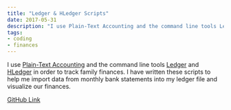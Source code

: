 ```yaml
---
title: "Ledger & HLedger Scripts"
date: 2017-05-31
description: "I use Plain-Text Accounting and the command line tools Ledger and HLedger in order to track family finances.  I have written these scripts to help me import data from monthly bank statements into my ledger file and visualize our finances."
tags:
- coding
- finances
---
```


I use [Plain-Text Accounting](https://plaintextaccounting.org/) and the command line tools [Ledger](https://www.ledger-cli.org/) and [HLedger](https://hledger.org/) in order to track family finances.  I have written these scripts to help me import data from monthly bank statements into my ledger file and visualize our finances.

[GitHub Link](https://github.com/zjrohrbach/financialscripts)
